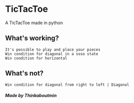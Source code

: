 # TicTacToe

A TicTacToe made in python

## What's working?
```
It's possible to play and place your pieces
Win condition for diagonal in a soso state
Win condition for horizontal
```

## What's not?
```
Win condition for diagonal from right to left | Diagonal
```

##### Made by Thinkaboutmin
